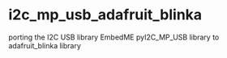 # i2c_mp_usb_adafruit_blinka
porting the I2C USB library EmbedME pyI2C_MP_USB library to adafruit_blinka library
